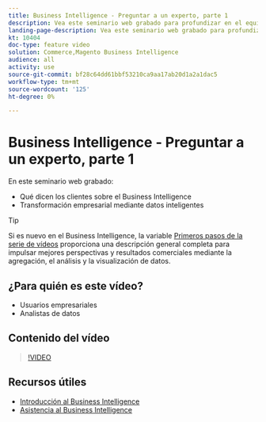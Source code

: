 ```yaml
---
title: Business Intelligence - Preguntar a un experto, parte 1
description: Vea este seminario web grabado para profundizar en el equipo de productos de Business Intelligence, incluida la transformación empresarial a través de datos inteligentes.
landing-page-description: Vea este seminario web grabado para profundizar en el equipo de productos de Business Intelligence, incluida la transformación empresarial a través de datos inteligentes.
kt: 10404
doc-type: feature video
solution: Commerce,Magento Business Intelligence
audience: all
activity: use
source-git-commit: bf28c64dd61bbf53210ca9aa17ab20d1a2a1dac5
workflow-type: tm+mt
source-wordcount: '125'
ht-degree: 0%

---
```


# Business Intelligence - Preguntar a un experto, parte 1

En este seminario web grabado:

- Qué dicen los clientes sobre el Business Intelligence
- Transformación empresarial mediante datos inteligentes

>[!TIP]
>
>Si es nuevo en el Business Intelligence, la variable [Primeros pasos de la serie de vídeos](./../1-overview.md) proporciona una descripción general completa para impulsar mejores perspectivas y resultados comerciales mediante la agregación, el análisis y la visualización de datos.

## ¿Para quién es este vídeo?

- Usuarios empresariales
- Analistas de datos

## Contenido del vídeo

>[!VIDEO](https://video.tv.adobe.com/v/342409?quality=12&learn=on)

## Recursos útiles

- [Introducción al Business Intelligence](https://docs.magento.com/mbi/getting-started/getting-started.html)
- [Asistencia al Business Intelligence](https://support.magento.com/hc/en-us/articles/360016730811)
